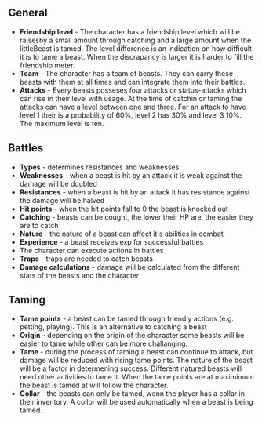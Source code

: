 ## General
* **Friendship level** - The character has a friendship level which will be raisesby a small amount through catching and a large amount when the littleBeast is tamed. The level difference is an indication on how difficult it is to tame a beast. When the discrapancy is larger it is harder to fill the friendship meter.
* **Team** - The character has a team of beasts. They can carry these beasts with them at all times and can integrate them into their battles.
* **Attacks** - Every beasts posseses four attacks or status-attacks which can rise in their level with usage. At the time of catchin or taming the attacks can have a level between one and three. For an attack to have level 1 their is a probability of 60%, level 2 has 30% and level 3 10%. The maximum level is ten.

## Battles
* **Types** - determines resistances and weaknesses
* **Weaknesses** - when a beast is hit by an attack it is weak against the damage will be doubled
* **Resistances** - when a beast is hit by an attack it has resistance against the damage will be halved
* **Hit points** - when the hit points fall to 0 the beast is knocked out
* **Catching** - beasts can be cought, the lower their HP are, the easier they are to catch
* **Nature** - the nature of a beast can affect it's abilities in combat
* **Experience** - a beast receives exp for successful battles
* The character can execute actions in battles
* **Traps** - traps are needed to catch beasts
* **Damage calculations** - damage will be calculated from the different stats of the beasts and the character



## Taming
* **Tame points** - a beast can be tamed through friendly actions (e.g. petting, playing). This is an alternative to catching a beast
* **Origin** - depending on the origin of the character some beasts will be easier to tame while other can be more challanging.
* **Tame** - during the process of taming a beast can continue to attack, but damage will be reduced with rising tame points. The nature of the beast will be a factor in determening success. Different natured beasts will need other activities to tame it. When the tame points are at maximimum the beast is tamed at will follow the character.
* **Collar** - the beasts can only be tamed, wenn the player has a collar in their inventory. A collor will be used automatically when a beast is being tamed.




